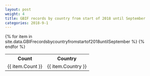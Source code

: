 ```yaml
---
layout: post
weight: 4
title: GBIF records by country from start of 2018 until September
categories: 2018-9-1
---
```

<table>
	<tr>
		<th>Count</th>
		<th>Country</th>
	</tr>
{% for item in site.data.GBIFrecordsbycountryfromstartof2018untilSeptember %}
	<tr>
		<td>{{ item.Count }}</td>
		<td>{{ item.Country }}</td>
	</tr>
                     {% endfor %}
</table>